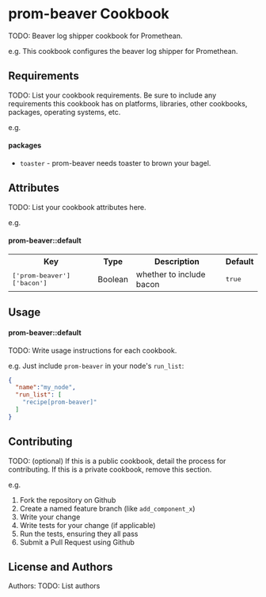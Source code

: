 prom-beaver Cookbook
====================
TODO: Beaver log shipper cookbook for Promethean.

e.g.
This cookbook configures the beaver log shipper for Promethean.

Requirements
------------
TODO: List your cookbook requirements. Be sure to include any requirements this cookbook has on platforms, libraries, other cookbooks, packages, operating systems, etc.

e.g.
#### packages
- `toaster` - prom-beaver needs toaster to brown your bagel.

Attributes
----------
TODO: List your cookbook attributes here.

e.g.
#### prom-beaver::default
<table>
  <tr>
    <th>Key</th>
    <th>Type</th>
    <th>Description</th>
    <th>Default</th>
  </tr>
  <tr>
    <td><tt>['prom-beaver']['bacon']</tt></td>
    <td>Boolean</td>
    <td>whether to include bacon</td>
    <td><tt>true</tt></td>
  </tr>
</table>

Usage
-----
#### prom-beaver::default
TODO: Write usage instructions for each cookbook.

e.g.
Just include `prom-beaver` in your node's `run_list`:

```json
{
  "name":"my_node",
  "run_list": [
    "recipe[prom-beaver]"
  ]
}
```

Contributing
------------
TODO: (optional) If this is a public cookbook, detail the process for contributing. If this is a private cookbook, remove this section.

e.g.
1. Fork the repository on Github
2. Create a named feature branch (like `add_component_x`)
3. Write your change
4. Write tests for your change (if applicable)
5. Run the tests, ensuring they all pass
6. Submit a Pull Request using Github

License and Authors
-------------------
Authors: TODO: List authors
